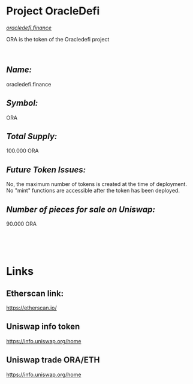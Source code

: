 # Project OracleDefi

[_oracledefi.finance_](https://oracledefi.finance)

ORA is the token of the Oracledefi project
<p>&nbsp;</p>

## _Name:_
oracledefi.finance

## _Symbol:_
ORA

## _Total Supply:_
100.000 ORA

## _Future Token Issues:_
No, the maximum number of tokens is created at the time of deployment. No "mint" functions are accessible after the token has been deployed.

## _Number of pieces for sale on Uniswap:_
90.000 ORA

<p>&nbsp;</p>
<p>&nbsp;</p>

# Links

## Etherscan link: 
https://etherscan.io/

## Uniswap info token
https://info.uniswap.org/home

## Uniswap trade ORA/ETH
https://info.uniswap.org/home
